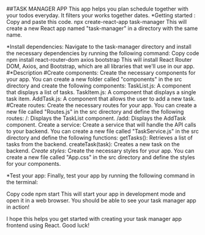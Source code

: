 ##TASK MANAGER APP
This app helps you plan schedule together with your todos everyday.
It filters your works together dates.
*Getting started :
Copy and paste this code.
npx create-react-app task-manager
This will create a new React app named "task-manager" in a directory with the same name.

*Install dependencies: 
Navigate to the task-manager directory and install the necessary dependencies by running the following command:
Copy code
npm install react-router-dom axios bootstrap
This will install React Router DOM, Axios, and Bootstrap, which are all libraries that we'll use in our app.
#*Description
#Create components: Create the necessary components for your app. You can create a new folder called "components" in the src directory and create the following components:
TaskList.js: A component that displays a list of tasks.
TaskItem.js: A component that displays a single task item.
AddTask.js: A component that allows the user to add a new task.
#Create routes: Create the necessary routes for your app. You can create a new file called "Routes.js" in the src directory and define the following routes:
/: Displays the TaskList component.
/add: Displays the AddTask component.
Create a service: Create a service that will handle the API calls to your backend. You can create a new file called "TaskService.js" in the src directory and define the following functions:
getTasks(): Retrieves a list of tasks from the backend.
createTask(task): Creates a new task on the backend.
*Create styles*: 
Create the necessary styles for your app. You can create a new file called "App.css" in the src directory and define the styles for your components.

*Test your app: 
Finally, test your app by running the following command in the terminal:

Copy code
npm start
This will start your app in development mode and open it in a web browser. You should be able to see your task manager app in action!

I hope this helps you get started with creating your task manager app frontend using React. Good luck!





